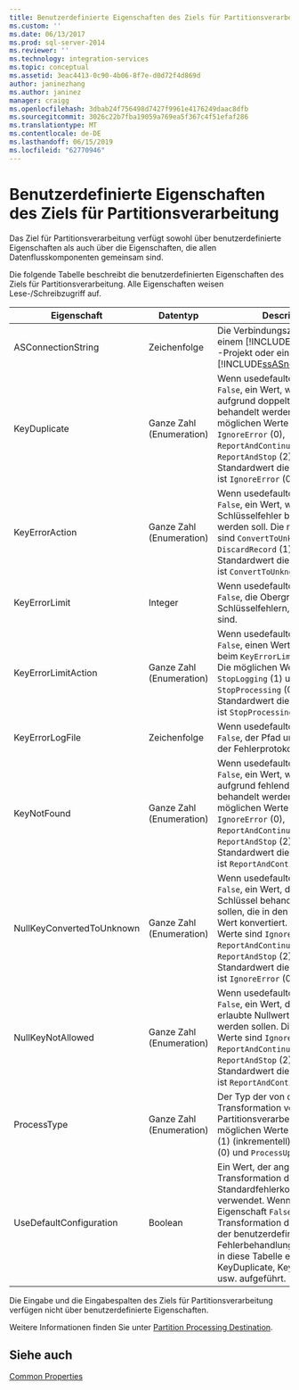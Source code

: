 ```yaml
---
title: Benutzerdefinierte Eigenschaften des Ziels für Partitionsverarbeitung | Microsoft-Dokumentation
ms.custom: ''
ms.date: 06/13/2017
ms.prod: sql-server-2014
ms.reviewer: ''
ms.technology: integration-services
ms.topic: conceptual
ms.assetid: 3eac4413-0c90-4b06-8f7e-d0d72f4d869d
author: janinezhang
ms.author: janinez
manager: craigg
ms.openlocfilehash: 3dbab24f756498d7427f9961e4176249daac8dfb
ms.sourcegitcommit: 3026c22b7fba19059a769ea5f367c4f51efaf286
ms.translationtype: MT
ms.contentlocale: de-DE
ms.lasthandoff: 06/15/2019
ms.locfileid: "62770946"
---
```

# <a name="partition-processing-destination-custom-properties"></a>Benutzerdefinierte Eigenschaften des Ziels für Partitionsverarbeitung
  Das Ziel für Partitionsverarbeitung verfügt sowohl über benutzerdefinierte Eigenschaften als auch über die Eigenschaften, die allen Datenflusskomponenten gemeinsam sind.  
  
 Die folgende Tabelle beschreibt die benutzerdefinierten Eigenschaften des Ziels für Partitionsverarbeitung. Alle Eigenschaften weisen Lese-/Schreibzugriff auf.  
  
|Eigenschaft|Datentyp|Description|  
|--------------|---------------|-----------------|  
|ASConnectionString|Zeichenfolge|Die Verbindungszeichenfolge zu einem [!INCLUDE[ssASnoversion](../../includes/ssasnoversion-md.md)] -Projekt oder einer Instanz von [!INCLUDE[ssASnoversion](../../includes/ssasnoversion-md.md)].|  
|KeyDuplicate|Ganze Zahl (Enumeration)|Wenn usedefaultconfiguration `False`, ein Wert, wie Fehler aufgrund doppelter Schlüssel behandelt werden soll. Die möglichen Werte sind `IgnoreError` (0), `ReportAndContinue` (1) und `ReportAndStop` (2). Der Standardwert dieser Eigenschaft ist `IgnoreError` (0).|  
|KeyErrorAction|Ganze Zahl (Enumeration)|Wenn usedefaultconfiguration `False`, ein Wert, wie Schlüsselfehler behandelt werden soll. Die möglichen Werte sind `ConvertToUnknown` (0) und `DiscardRecord` (1). Der Standardwert dieser Eigenschaft ist `ConvertToUnknown` (0).|  
|KeyErrorLimit|Integer|Wenn usedefaultconfiguration `False`, die Obergrenze von Schlüsselfehlern, die zulässig sind.|  
|KeyErrorLimitAction|Ganze Zahl (Enumeration)|Wenn usedefaultconfiguration `False`, einen Wert an die Aktion beim `KeyErrorLimit` erreicht ist. Die möglichen Werte sind `StopLogging` (1) und `StopProcessing` (0). Der Standardwert dieser Eigenschaft ist `StopProcessing` (0).|  
|KeyErrorLogFile|Zeichenfolge|Wenn usedefaultconfiguration `False`, der Pfad und Dateiname der Fehlerprotokolldatei.|  
|KeyNotFound|Ganze Zahl (Enumeration)|Wenn usedefaultconfiguration `False`, ein Wert, wie Fehler aufgrund fehlender Schlüssel behandelt werden soll. Die möglichen Werte sind `IgnoreError` (0), `ReportAndContinue` (1) und `ReportAndStop` (2). Der Standardwert dieser Eigenschaft ist `ReportAndContinue` (1).|  
|NullKeyConvertedToUnknown|Ganze Zahl (Enumeration)|Wenn usedefaultconfiguration `False`, ein Wert, der wie null-Schlüssel behandelt werden sollen, die in den unbekannten Wert konvertiert. Die möglichen Werte sind `IgnoreError` (0), `ReportAndContinue` (1) und `ReportAndStop` (2). Der Standardwert dieser Eigenschaft ist `IgnoreError` (0).|  
|NullKeyNotAllowed|Ganze Zahl (Enumeration)|Wenn usedefaultconfiguration `False`, ein Wert, der wie nicht erlaubte Nullwerte behandelt werden sollen. Die möglichen Werte sind `IgnoreError` (0), `ReportAndContinue` (1) und `ReportAndStop` (2). Der Standardwert dieser Eigenschaft ist `ReportAndContinue` (1).|  
|ProcessType|Ganze Zahl (Enumeration)|Der Typ der von der Transformation verwendeten Partitionsverarbeitung. Die möglichen Werte sind `ProcessAdd` (1) (inkrementell), `ProcessFull` (0) und `ProcessUpdate` (2).|  
|UseDefaultConfiguration|Boolean|Ein Wert, der angibt, ob die Transformation die Standardfehlerkonfiguration verwendet. Wenn diese Eigenschaft `False`, verwendet die Transformation die Werte von der benutzerdefinierten Fehlerbehandlungseigenschaften in diese Tabelle einschließlich KeyDuplicate, KeyErrorAction usw. aufgeführt.|  
  
 Die Eingabe und die Eingabespalten des Ziels für Partitionsverarbeitung verfügen nicht über benutzerdefinierte Eigenschaften.  
  
 Weitere Informationen finden Sie unter [Partition Processing Destination](partition-processing-destination.md).  
  
## <a name="see-also"></a>Siehe auch  
 [Common Properties](../common-properties.md)  
  
  
